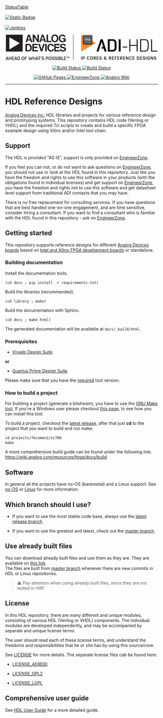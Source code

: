 [StatusTable](myreadme.md)<br><br>
[![Static Badge](https://img.shields.io/badge/Build_status-orange?style=plastic&logo=jenkins&logoColor=black)](myreadme.md)<br><br>
[![Jenkins](https://img.shields.io/jenkins/build?jobUrl=https%3A%2F%2Flargely-growing-salmon.ngrok-free.app%2Fjob%2Fmain%2Fjob%2Fhdl_jobs%2Fjob%2FMain_HDL_Commit%2F&style=plastic&logo=jenkins&logoColor=white&label=Build%20Status&labelColor=grey&cacheSeconds=360)
](myreadme.md)<br>

<p align="center">
<img src="docs/sources/HDL_logo.png" width="500" alt="ADI HDL Logo"> </br>
</p>

<p align="center">
<a href="https://github.com/analogdevicesinc/hdl/actions">
<img src="https://github.com/analogdevicesinc/hdl/actions/workflows/check_for_guideline_rules.yml/badge.svg" alt="Build Status">
</a>

<a href="https://github.com/analogdevicesinc/hdl/actions">
<img src="https://github.com/analogdevicesinc/hdl/actions/workflows/test_n_lint.yml/badge.svg" alt="Build Status">
</a>
</p>

<p align="center">
<a href="http://analogdevicesinc.github.io/hdl/">
<img alt="GitHub Pages" src="https://img.shields.io/badge/docs-GitHub%20Pages-blue.svg">
</a>

<a href="https://ez.analog.com/fpga/f/q-a">
<img alt="EngineerZone" src="https://img.shields.io/badge/Support-on%20EngineerZone-blue.svg">
</a>

<a href="https://wiki.analog.com/resources/fpga/docs/hdl">
<img alt="Analog Wiki" src="https://img.shields.io/badge/Wiki-on%20wiki.analog.com-blue.svg">
</a>
</p>

---
# HDL Reference Designs

[Analog Devices Inc.](http://www.analog.com/en/index.html) HDL libraries and projects for various reference design and prototyping systems.
This repository contains HDL code (Verilog or VHDL) and the required Tcl scripts to create and build a specific FPGA 
example design using Xilinx and/or Intel tool chain.

## Support

The HDL is provided "AS IS", support is only provided on [EngineerZone](https://ez.analog.com/community/fpga).

If you feel you can not, or do not want to ask questions on [EngineerZone](https://ez.analog.com/community/fpga), you should not use or look at the HDL found in this repository. Just like you have the freedom and rights to use this software in your products (with the obligations found in individual licenses) and get support on [EngineerZone](https://ez.analog.com/community/fpga), you have the freedom and rights not to use this software and get datasheet level support from traditional ADI contacts that you may have.

There is no free replacement for consulting services. If you have questions that are best handed one-on-one engagement, and are time sensitive, consider hiring a consultant. If you want to find a consultant who is familiar with the HDL found in this repository - ask on [EngineerZone](https://ez.analog.com/community/fpga).

## Getting started

This repository supports reference designs for different [Analog Devices boards](../master/projects) based on [Intel and Xilinx FPGA development boards](../master/projects/common) or standalone.

### Building documentation

Install the documentation tools.
```
(cd docs ; pip install -r requirements.txt)
```
Build the libraries (recommended).
```
(cd library ; make)
```
Build the documentation with Sphinx.
```
(cd docs ; make html)
```
The generated documentation will be available at `docs/_build/html`.

### Prerequisites

 * [Vivado Design Suite](https://www.xilinx.com/support/download.html)

**or**

 * [Quartus Prime Design Suite](https://www.altera.com/downloads/download-center.html)
 
Please make sure that you have the [required](https://github.com/analogdevicesinc/hdl/releases) tool version.

### How to build a project

For building a project (generate a bitstream), you have to use the [GNU Make tool](https://www.gnu.org/software/make/). If you're a 
Windows user please checkout [this page](https://wiki.analog.com/resources/fpga/docs/build#windows_environment_setup), to see how you can install this tool.

To build a project, checkout the [latest release](https://github.com/analogdevicesinc/hdl/releases), after that just **cd** to the 
project that you want to build and run make:
```
cd projects/fmcomms2/zc706
make
```

A more comprehensive build guide can be found under the following link: 
<https://wiki.analog.com/resources/fpga/docs/build>

## Software

In general all the projects have no-OS (baremetal) and a Linux support. See [no-OS](https://github.com/analogdevicesinc/no-OS) or [Linux](https://github.com/analogdevicesinc/Linux) for
more information.

## Which branch should I use?

  * If you want to use the most stable code base, always use the [latest release branch](https://github.com/analogdevicesinc/hdl/releases).

  * If you want to use the greatest and latest, check out the [master branch](https://github.com/analogdevicesinc/hdl/tree/master).

## Use already built files

You can download already built files and use them as they are. They are available on [this link]( https://swdownloads.analog.com/cse/hdl_builds/master/latest_boot_partition.tar.gz).  
The files are built from [master branch](https://github.com/analogdevicesinc/hdl/tree/master) whenever there are new commits in HDL or Linux repositories.  

> :warning: Pay attention when using already built files, since they are not tested in HW!

## License

In this HDL repository, there are many different and unique modules, consisting
of various HDL (Verilog or VHDL) components. The individual modules are
developed independently, and may be accompanied by separate and unique license
terms.

The user should read each of these license terms, and understand the
freedoms and responsibilities that he or she has by using this source/core.

See [LICENSE](../master/LICENSE) for more details. The separate license files
cab be found here:

 * [LICENSE_ADIBSD](../master/LICENSE_ADIBSD)

 * [LICENSE_GPL2](../master/LICENSE_GPL2)

 * [LICENSE_LGPL](../master/LICENSE_LGPL)

## Comprehensive user guide

See [HDL User Guide](https://wiki.analog.com/resources/fpga/docs/hdl) for a more detailed guide.
